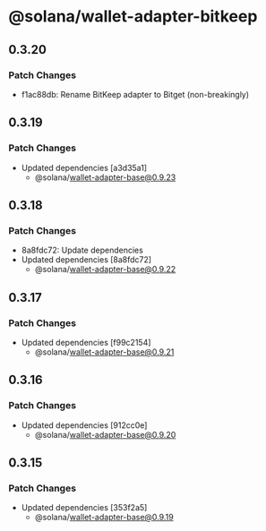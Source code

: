 # @solana/wallet-adapter-bitkeep

## 0.3.20

### Patch Changes

-   f1ac88db: Rename BitKeep adapter to Bitget (non-breakingly)

## 0.3.19

### Patch Changes

-   Updated dependencies [a3d35a1]
    -   @solana/wallet-adapter-base@0.9.23

## 0.3.18

### Patch Changes

-   8a8fdc72: Update dependencies
-   Updated dependencies [8a8fdc72]
    -   @solana/wallet-adapter-base@0.9.22

## 0.3.17

### Patch Changes

-   Updated dependencies [f99c2154]
    -   @solana/wallet-adapter-base@0.9.21

## 0.3.16

### Patch Changes

-   Updated dependencies [912cc0e]
    -   @solana/wallet-adapter-base@0.9.20

## 0.3.15

### Patch Changes

-   Updated dependencies [353f2a5]
    -   @solana/wallet-adapter-base@0.9.19
